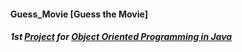 #### Guess_Movie [Guess the Movie]

##### 1st [Project](https://classroom.udacity.com/courses/ud283/lessons/fbea4b4b-485d-4eb6-b010-c01241944726/concepts/3b5d67c0-4010-44ae-a164-448854171e06) for [Object Oriented Programming in Java](https://www.udacity.com/course/Object-Oriented-Programming-in-Java)
